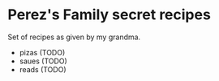 # Perez's Family secret recipes

Set of recipes as given by my grandma.

- pizas (TODO)
- saues (TODO)
- reads (TODO)